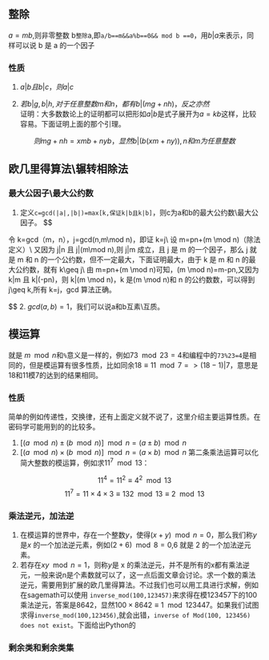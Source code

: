 ## 整除

$a=mb$,则非零整数 b`整除`a,即`a/b==m&&a%b==0&& mod b ==0`，用$b|a$来表示，同样可以说 b 是 a 的一个因子

### 性质

1. $a|b 且 b|c，则a|c$

2. $若b|g,b|h,对于任意整数m和n，都有b|(mg+nh)，反之亦然$  
   证明：大多数数论上的证明都可以把形如$a|b$是式子展开为$a=kb$这样，比较容易。下面证明上面的那个引理。

$$
则 mg+nh=xmb+nyb，显然 b|(b(xm+ny)),n和m为任意整数$$
## 欧几里得算法\辗转相除法
### 最大公因子\最大公约数
1. 定义`c=gcd(|a|,|b|)=max[k,保证k|b且k|b]`，则c为a和b的最大公约数\最大公因子。
$$

令 k=gcd（m，n），j=gcd(n,m\mod n)，即证 k=j\\ 设 m=pn+(m \mod n)（除法定义）\\
又因为 j|n 且 j|(m\mod n),则 j|m 成立，且 j 是 m 的一个因子，那么 j 就是 m 和 n 的一个公约数，但不一定最大，下面证明最大，由于 k 是 m 和 n 的最大公约数，就有 k\geq j\\
由 m=pn+(m \mod n)可知，(m \mod n)=m-pn,又因为 k|m 且 k|(-pn)，则 k|(m \mod n)，k 是(m \mod n)和 n 的公约数数，可以得到 j\geq k,所有 k=j，gcd 算法正确。

$$
2. $gcd(a,b)=1$，我们可以说a和b互素\互质。

## 模运算

就是 $m \mod n$和`%`意义是一样的，例如$73\mod 23 =4$和编程中的`73%23=4`是相同的，但是模运算有很多性质，比如同余$18 \equiv 11 \mod 7=>(18-1)|7$，意思是18和11模7的达到的结果相同。

### 性质
简单的例如传递性，交换律，还有上面定义就不说了，这里介绍主要运算性质。在密码学可能用到的的比较多。
1. $[(a \mod n )\pm(b \mod n)] \mod n = (a\pm b) \mod n$
2. $[(a \mod n )\times(b \mod n)] \mod n = (a \times b) \mod n$
第二条乘法运算可以化简大整数的模运算，例如求$11^7 \mod 13$：

$$11^4=11^2 \equiv 4^2 \mod 13$$
$$11^7=11 \times 4 \times 3  \equiv 132 \mod 13 \equiv 2 \mod 13 $$

### 乘法逆元，加法逆

1. 在模运算的世界中，存在一个整数$y$，使得$(x+y)\mod n =0$，那么我们称$y$是$x$ 的一个加法逆元素，例如$(2+6)\mod 8 =0$,6 就是 2 的一个加法逆元素。
2. 若存在$xy \mod n=1$，则称$y$是 x 的乘法逆元，并不是所有的x都有乘法逆元，一般来说n是个素数就可以了，这一点后面文章会讨论。求一个数的乘法逆元，需要用到扩展的欧几里得算法。不过我们也可以用工具进行求解，例如在sagemath可以使用
`inverse_mod(100,123457)`来求得在模123457下的100乘法逆元，答案是8642，显然$100 \times 8642 \equiv 1 \mod 123447$。如果我们试图求得`inverse_mod(100,123456)`,就会出错，`inverse of Mod(100, 123456) does not exist`。下面给出Python的

### 剩余类和剩余类集
